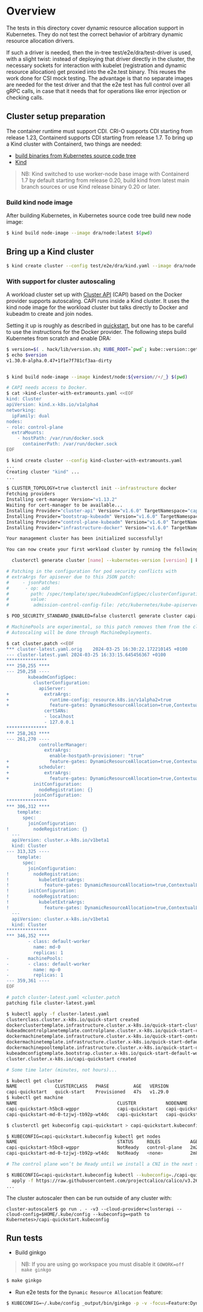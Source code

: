 # Overview

The tests in this directory cover dynamic resource allocation support in
Kubernetes. They do not test the correct behavior of arbitrary dynamic resource
allocation drivers.

If such a driver is needed, then the in-tree test/e2e/dra/test-driver is used,
with a slight twist: instead of deploying that driver directly in the cluster,
the necessary sockets for interaction with kubelet (registration and dynamic
resource allocation) get proxied into the e2e.test binary. This reuses the work
done for CSI mock testing. The advantage is that no separate images are needed
for the test driver and that the e2e test has full control over all gRPC calls,
in case that it needs that for operations like error injection or checking
calls.

## Cluster setup preparation

The container runtime must support CDI. CRI-O supports CDI starting from release 1.23,
Containerd supports CDI starting from release 1.7. To bring up a Kind cluster with Containerd,
two things are needed:
- [build binaries from Kubernetes source code tree](https://github.com/kubernetes/community/blob/master/contributors/devel/development.md#building-kubernetes)
- [Kind](https://github.com/kubernetes-sigs/kind)

> NB: Kind switched to use worker-node base image with Containerd 1.7 by default starting from
release 0.20, build kind from latest main branch sources or use Kind release binary 0.20 or later.

### Build kind node image

After building Kubernetes, in Kubernetes source code tree build new node image:
```bash
$ kind build node-image --image dra/node:latest $(pwd)
```

## Bring up a Kind cluster
```bash
$ kind create cluster --config test/e2e/dra/kind.yaml --image dra/node:latest
```

### With support for cluster autoscaling

A workload cluster set up with [Cluster API](https://cluster-api.sigs.k8s.io)
(CAPI) based on the Docker provider supports autoscaling. CAPI runs inside a
Kind cluster. It uses the kind node image for the workload cluster but talks
directly to Docker and kubeadm to create and join nodes.

Setting it up is roughly as described in
[quickstart](https://cluster-api.sigs.k8s.io/user/quick-start), but one has to
be careful to use the instructions for the Docker provider. The following steps
build Kubernetes from scratch and enable DRA:

```bash
$ version=$( . hack/lib/version.sh; KUBE_ROOT=`pwd`; kube::version::get_version_vars; echo $KUBE_GIT_VERSION )
$ echo $version
v1.30.0-alpha.0.47+1f1e7f781cf3aa-dirty


$ kind build node-image --image kindest/node:${version//+/_} $(pwd)

# CAPI needs access to Docker.
$ cat >kind-cluster-with-extramounts.yaml <<EOF
kind: Cluster
apiVersion: kind.x-k8s.io/v1alpha4
networking:
  ipFamily: dual
nodes:
- role: control-plane
  extraMounts:
    - hostPath: /var/run/docker.sock
      containerPath: /var/run/docker.sock
EOF

$ kind create cluster --config kind-cluster-with-extramounts.yaml
...
Creating cluster "kind" ...
...

$ CLUSTER_TOPOLOGY=true clusterctl init --infrastructure docker
Fetching providers
Installing cert-manager Version="v1.13.2"
Waiting for cert-manager to be available...
Installing Provider="cluster-api" Version="v1.6.0" TargetNamespace="capi-system"
Installing Provider="bootstrap-kubeadm" Version="v1.6.0" TargetNamespace="capi-kubeadm-bootstrap-system"
Installing Provider="control-plane-kubeadm" Version="v1.6.0" TargetNamespace="capi-kubeadm-control-plane-system"
Installing Provider="infrastructure-docker" Version="v1.6.0" TargetNamespace="capd-system"

Your management cluster has been initialized successfully!

You can now create your first workload cluster by running the following:

  clusterctl generate cluster [name] --kubernetes-version [version] | kubectl apply -f -

# Patching in the configuration for pod security conflicts with
# extraArgs for apisever due to this JSON patch:
#     - jsonPatches:
#      - op: add
#        path: /spec/template/spec/kubeadmConfigSpec/clusterConfiguration/apiServer/extraArgs
#        value:
#         admission-control-config-file: /etc/kubernetes/kube-apiserver-admission-pss.yaml

$ POD_SECURITY_STANDARD_ENABLED=false clusterctl generate cluster capi-quickstart --flavor development   --kubernetes-version $version --control-plane-machine-count=1   --worker-machine-count=1 >cluster-latest.yaml

# MachinePools are experimental, so this patch removes them from the cluster.
# Autoscaling will be done through MachineDeployments.

$ cat cluster.patch <<EOF
*** cluster-latest.yaml.orig	2024-03-25 16:30:22.172210145 +0100
--- cluster-latest.yaml	2024-03-25 16:33:15.645456367 +0100
***************
*** 250,255 ****
--- 250,258 ----
        kubeadmConfigSpec:
          clusterConfiguration:
            apiServer:
+             extraArgs:
+               runtime-config: resource.k8s.io/v1alpha2=true
+               feature-gates: DynamicResourceAllocation=true,ContextualLogging=true
              certSANs:
              - localhost
              - 127.0.0.1
***************
*** 258,263 ****
--- 261,270 ----
            controllerManager:
              extraArgs:
                enable-hostpath-provisioner: "true"
+               feature-gates: DynamicResourceAllocation=true,ContextualLogging=true
+           scheduler:
+             extraArgs:
+               feature-gates: DynamicResourceAllocation=true,ContextualLogging=true
          initConfiguration:
            nodeRegistration: {}
          joinConfiguration:
***************
*** 306,312 ****
    template:
      spec:
        joinConfiguration:
!         nodeRegistration: {}
  ---
  apiVersion: cluster.x-k8s.io/v1beta1
  kind: Cluster
--- 313,325 ----
    template:
      spec:
        joinConfiguration:
!         nodeRegistration:
!           kubeletExtraArgs:
!             feature-gates: DynamicResourceAllocation=true,ContextualLogging=true
!       initConfiguration:
!         nodeRegistration:
!           kubeletExtraArgs:
!             feature-gates: DynamicResourceAllocation=true,ContextualLogging=true
  ---
  apiVersion: cluster.x-k8s.io/v1beta1
  kind: Cluster
***************
*** 346,352 ****
        - class: default-worker
          name: md-0
          replicas: 1
-       machinePools:
-       - class: default-worker
-         name: mp-0
-         replicas: 1
--- 359,361 ----
EOF

# patch cluster-latest.yaml <cluster.patch
patching file cluster-latest.yaml

$ kubectl apply -f cluster-latest.yaml
clusterclass.cluster.x-k8s.io/quick-start created
dockerclustertemplate.infrastructure.cluster.x-k8s.io/quick-start-cluster created
kubeadmcontrolplanetemplate.controlplane.cluster.x-k8s.io/quick-start-control-plane created
dockermachinetemplate.infrastructure.cluster.x-k8s.io/quick-start-control-plane created
dockermachinetemplate.infrastructure.cluster.x-k8s.io/quick-start-default-worker-machinetemplate created
dockermachinepooltemplate.infrastructure.cluster.x-k8s.io/quick-start-default-worker-machinepooltemplate created
kubeadmconfigtemplate.bootstrap.cluster.x-k8s.io/quick-start-default-worker-bootstraptemplate created
cluster.cluster.x-k8s.io/capi-quickstart created

# Some time later (minutes, not hours)...

$ kubectl get cluster
NAME              CLUSTERCLASS   PHASE         AGE   VERSION
capi-quickstart   quick-start    Provisioned   47s   v1.29.0
$ kubectl get machine
NAME                                     CLUSTER           NODENAME                                 PROVIDERID                                          PHASE     AGE   VERSION
capi-quickstart-h5bc8-wgppr              capi-quickstart   capi-quickstart-h5bc8-wgppr              docker:////capi-quickstart-h5bc8-wgppr              Running   89s   v1.29.0
capi-quickstart-md-0-tzjwj-tb92p-wt4dc   capi-quickstart   capi-quickstart-md-0-tzjwj-tb92p-wt4dc   docker:////capi-quickstart-md-0-tzjwj-tb92p-wt4dc   Running   91s   v1.29.0

$ clusterctl get kubeconfig capi-quickstart > capi-quickstart.kubeconfig

$ KUBECONFIG=capi-quickstart.kubeconfig kubectl get nodes
NAME                                     STATUS     ROLES           AGE     VERSION
capi-quickstart-h5bc8-wgppr              NotReady   control-plane   2m26s   v1.29.0
capi-quickstart-md-0-tzjwj-tb92p-wt4dc   NotReady   <none>          2m8s    v1.29.0

# The control plane won’t be Ready until we install a CNI in the next step.

$ KUBECONFIG=capi-quickstart.kubeconfig kubectl --kubeconfig=./capi-quickstart.kubeconfig \
  apply -f https://raw.githubusercontent.com/projectcalico/calico/v3.26.1/manifests/calico.yaml
...
```

The cluster autoscaler then can be run outside of any cluster with:

```
cluster-autoscaler$ go run . - -v3 --cloud-provider=clusterapi --cloud-config=$HOME/.kube/config --kubeconfig=<path to Kubernetes>/capi-quickstart.kubeconfig
```

## Run tests

- Build ginkgo

> NB: If you are using go workspace you must disable it `GOWORK=off make ginkgo`

```bash
$ make ginkgo
```

- Run e2e tests for the `Dynamic Resource Allocation` feature:

```bash
$ KUBECONFIG=~/.kube/config _output/bin/ginkgo -p -v -focus=Feature:DynamicResourceAllocation ./test/e2e
```
